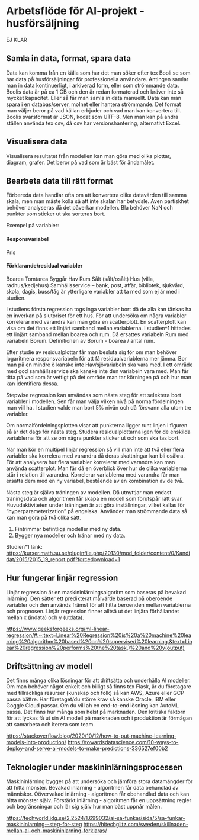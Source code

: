 #  Arbetsflöde för AI-projekt - husförsäljning

EJ KLAR

## Samla in data, format, spara data
Data kan komma från en källa som har det man söker efter tex Booli.se som har data på husförsäljningar för professionella användare.  Antingen samlar man in data kontinuerligt, i arkiverad form, eller som strömmande data. Boolis data är på ca 1 GB och den är redan formaterad och kräver inte så mycket kapacitet. Eller så får man samla in data manuellt. 
Data kan man spara i en databas/server, molnet eller hantera strömmande. 
Det format man väljer beror på vad källan erbjuder och vad man kan konvertera till.
Boolis svarsformat är JSON, kodat som UTF-8. Men man kan på andra ställen använda tex csv, då csv har versionshantering, alternativt Excel.

## Visualisera data
Visualisera resultatet från modellen kan man göra med olika plottar, diagram, grafer. Det beror på vad som är bäst för ändamålet. 

## Bearbeta data till rätt format
Förbereda data handlar ofta om att konvertera olika datavärden till samma skala, men man måste kolla så att inte skalan har betydsle. Även partiskhet behöver analyseras då det påverkar modellen. Bla behöver NaN och punkter som sticker ut ska sorteras bort.

Exempel på variabler: 
#### Responsvariabel  
Pris
#### Förklarande/residual variabler  
Boarea
Tomtarea
Byggår
Hav 
Rum 
Sålt (sålt/osålt)
Hus (villa, radhus/kedjehus) 
Samhällsservice – bank, post, affär, bibliotek, sjukvård, skola, dagis, buss/tåg är ytterligare variabler att ta med som ej är med i studien.

I studiens första regression togs inga variabler bort då de alla kan tänkas ha en inverkan på slutpriset för ett hus. 
För att undersöka om några variabler korrelerar med varandra kan man göra en scatterplott. En scatterplott kan visa om det finns ett linjärt samband mellan variablerna. I studien^1 hittades ett linjärt samband mellan boarea och rum. Då ersattes variabeln Rum med variabeln Borum. Definitionen av Borum - boarea / antal rum.

Efter studie av residualplottar får man besluta sig för om man behöver logaritmera responsvariabeln för att få residualvariablerna mer jämna.
Bor man på en mindre ö kanske inte Hav/sjövariabeln ska vara med. I ett område med god samhällsservice ska kanske inte den variabeln vara med. Man får titta på vad som är vettigt på det område man tar körningen på och hur man kan identifiera dessa. 

Stepwise regression kan användas som nästa steg för att selektera bort variabler i modellen.
Sen får man välja vilken nivå på normalfördelningen man vill ha. I studien valde man bort 5% nivån och då försvann alla utom tre variabler. 

Om normalfördelningsplotten visar att punkterna ligger runt linjen i figuren så är det dags för nästa steg. Studera residualplottarna igen för de enskilda variablerna för att se om några punkter sticker ut och som ska tas bort.

När man kör en multipel linjär regression så vill man inte att två eller flera variabler ska korrelera med varandra då deras skattningar kan bli osäkra. För att analysera hur flera variabler korrelerar med varandra kan man använda scatterplot. Man får då en överblick över hur de olika variablerna står i relation till varandra. Korrelerar variablerna med varandra får man ersätta dem med en ny variabel, bestående av en kombination av de två. 

Nästa steg är själva träningen av modellen. Då utnyttjar man endast träningsdata och algoritmen får skapa en modell som förutspår rätt svar. Huvudaktiviteten under träningen är att göra inställningar, vilket kallas för ”hyperparameterization” på engelska.
Använder man strömmande data så kan man göra på två olika sätt. 
1. Fintrimmar befintliga modeller med ny data. 
2. Bygger nya modeller och tränar med ny data.

Studien^1 länk: https://kurser.math.su.se/pluginfile.php/20130/mod_folder/content/0/Kandidat/2015/2015_19_report.pdf?forcedownload=1


## Hur fungerar linjär regression
Linjär regression är en maskininlärningsalgoritm som baseras på bevakad inlärning. Den sätter ett predikterat målvärde baserad på oberoende variabler och den används främst för att hitta beroenden mellan variablerna och prognosen. Linjär regression finner alltså ut det linjära förhållandet mellan x (indata) och y (utdata).

https://www.geeksforgeeks.org/ml-linear-regression/#:~:text=Linear%20Regression%20is%20a%20machine%20learning%20algorithm%20based%20on%20supervised%20learning.&text=Linear%20regression%20performs%20the%20task,)%20and%20y(output)

## Driftsättning av modell
Det finns många olika lösningar för att driftsätta och underhålla AI modeller.
Om man behöver något enkelt och billigt så finns tex Flask, är du företagare med tillräckliga resurser (kunskap och folk)  så kan AWS, Azure eller GCP passa bättre. Har företaget/du större krav så kanske Oracle, IBM eller Goggle Cloud passar. Om du vill ah en end-to-end lösning kan AutoML passa. Det finns hur många som helst på marknaden. 
Den kritiska faktorn för att lyckas få ut sin AI modell på marknaden och i produktion är förmågan att samarbeta och iterera som team.

https://stackoverflow.blog/2020/10/12/how-to-put-machine-learning-models-into-production/
https://towardsdatascience.com/10-ways-to-deploy-and-serve-ai-models-to-make-predictions-336527ef00b2

## Teknologier under maskininlärningsprocessen
Maskininlärning bygger på att undersöka och jämföra stora datamängder för att hitta mönster.
Bevakad inlärning - algoritmen får data behandlad av människor. 
Oövervakad inlärning - algoritmen får obehandlad data och kan hitta mönster själv.
Förstärkt inlärning - algoritmen får en uppsättning regler och begränsningar och lär sig själv hur man bäst uppnår målen.

https://techworld.idg.se/2.2524/1.699032/ai-sa-funkar/sida/5/sa-funkar-maskininlarning--steg-for-steg
https://hitechglitz.com/sweden/skillnaden-mellan-ai-och-maskininlarning-forklaras/
